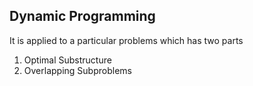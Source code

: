 ## Dynamic Programming

It is applied to a particular problems which has two parts
1. Optimal Substructure
2. Overlapping Subproblems
